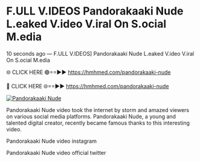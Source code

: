 # F.ULL V.IDEOS Pandorakaaki Nude L.eaked V.ideo V.iral On S.ocial M.edia

10 seconds ago — F.ULL V.IDEOS] Pandorakaaki Nude L.eaked V.ideo V.iral On S.ocial M.edia

🌐 CLICK HERE 🟢==►► https://hmhmed.com/pandorakaaki-nude

🔴 CLICK HERE 🌐==►► https://hmhmed.com/pandorakaaki-nude

[![Pandorakaaki Nude](https://i.imgur.com/dJHk4Zq.gif)](https://hmhmed.com/pandorakaaki-nude)

Pandorakaaki Nude video took the internet by storm and amazed viewers on various social media platforms. Pandorakaaki Nude, a young and talented digital creator, recently became famous thanks to this interesting video.

Pandorakaaki Nude video instagram

Pandorakaaki Nude video official twitter